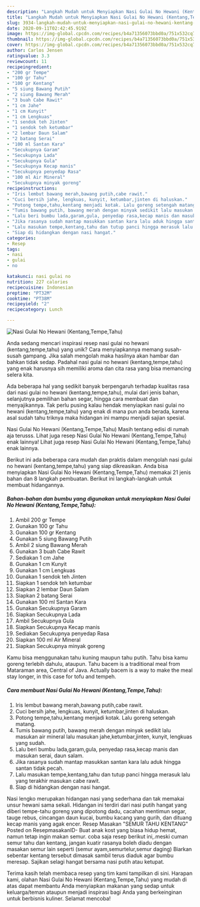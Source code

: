 ```yaml
---
description: "Langkah Mudah untuk Menyiapkan Nasi Gulai No Hewani (Kentang,Tempe,Tahu), Lezat"
title: "Langkah Mudah untuk Menyiapkan Nasi Gulai No Hewani (Kentang,Tempe,Tahu), Lezat"
slug: 3934-langkah-mudah-untuk-menyiapkan-nasi-gulai-no-hewani-kentang-tempe-tahu-lezat
date: 2020-09-11T02:42:45.919Z
image: https://img-global.cpcdn.com/recipes/b4a71356073bbd0a/751x532cq70/nasi-gulai-no-hewani-kentangtempetahu-foto-resep-utama.jpg
thumbnail: https://img-global.cpcdn.com/recipes/b4a71356073bbd0a/751x532cq70/nasi-gulai-no-hewani-kentangtempetahu-foto-resep-utama.jpg
cover: https://img-global.cpcdn.com/recipes/b4a71356073bbd0a/751x532cq70/nasi-gulai-no-hewani-kentangtempetahu-foto-resep-utama.jpg
author: Carlos Jensen
ratingvalue: 3.3
reviewcount: 11
recipeingredient:
- "200 gr Tempe"
- "100 gr Tahu"
- "100 gr Kentang"
- "5 siung Bawang Putih"
- "2 siung Bawang Merah"
- "3 buah Cabe Rawit"
- "1 cm Jahe"
- "1 cm Kunyit"
- "1 cm Lengkuas"
- "1 sendok teh Jinten"
- "1 sendok teh ketumbar"
- "2 lembar Daun Salam"
- "2 batang Serai"
- "100 ml Santan Kara"
- "Secukupnya Garam"
- "Secukupnya Lada"
- "Secukupnya Gula"
- "Secukupnya Kecap manis"
- "Secukupnya penyedap Rasa"
- "100 ml Air Mineral"
- "Secukupnya minyak goreng"
recipeinstructions:
- "Iris lembut bawang merah,bawang putih,cabe rawit."
- "Cuci bersih jahe, lengkuas, kunyit, ketumbar,jinten di haluskan."
- "Potong tempe,tahu,kentang menjadi kotak. Lalu goreng setengah matang."
- "Tumis bawang putih, bawang merah dengan minyak sedikit lalu masukan air mineral lalu masukan jahe,ketumbar,jinten, kunyit, lengkuas yang sudah."
- "Lalu beri bumbu lada,garam,gula, penyedap rasa,kecap manis dan masukan serai, daun salam."
- "Jika rasanya sudah mantap masukkan santan kara lalu aduk hingga santan tidak pecah."
- "Lalu masukan tempe,kentang,tahu dan tutup panci hingga merasuk lalu yang terakhir masukan cabe rawit."
- "Siap di hidangkan dengan nasi hangat."
categories:
- Resep
tags:
- nasi
- gulai
- no

katakunci: nasi gulai no 
nutrition: 227 calories
recipecuisine: Indonesian
preptime: "PT32M"
cooktime: "PT38M"
recipeyield: "2"
recipecategory: Lunch

---
```



![Nasi Gulai No Hewani (Kentang,Tempe,Tahu)](https://img-global.cpcdn.com/recipes/b4a71356073bbd0a/751x532cq70/nasi-gulai-no-hewani-kentangtempetahu-foto-resep-utama.jpg)

Anda sedang mencari inspirasi resep nasi gulai no hewani (kentang,tempe,tahu) yang unik? Cara menyiapkannya memang susah-susah gampang. Jika salah mengolah maka hasilnya akan hambar dan bahkan tidak sedap. Padahal nasi gulai no hewani (kentang,tempe,tahu) yang enak harusnya sih memiliki aroma dan cita rasa yang bisa memancing selera kita.

Ada beberapa hal yang sedikit banyak berpengaruh terhadap kualitas rasa dari nasi gulai no hewani (kentang,tempe,tahu), mulai dari jenis bahan, selanjutnya pemilihan bahan segar, hingga cara membuat dan menyajikannya. Tak perlu pusing kalau hendak menyiapkan nasi gulai no hewani (kentang,tempe,tahu) yang enak di mana pun anda berada, karena asal sudah tahu triknya maka hidangan ini mampu menjadi sajian spesial.

Nasi Gulai No Hewani (Kentang,Tempe,Tahu) Masih tentang edisi di rumah aja terusss. Lihat juga resep Nasi Gulai No Hewani (Kentang,Tempe,Tahu) enak lainnya! Lihat juga resep Nasi Gulai No Hewani (Kentang,Tempe,Tahu) enak lainnya.


Berikut ini ada beberapa cara mudah dan praktis dalam mengolah nasi gulai no hewani (kentang,tempe,tahu) yang siap dikreasikan. Anda bisa menyiapkan Nasi Gulai No Hewani (Kentang,Tempe,Tahu) memakai 21 jenis bahan dan 8 langkah pembuatan. Berikut ini langkah-langkah untuk membuat hidangannya.

<!--inarticleads1-->

##### Bahan-bahan dan bumbu yang digunakan untuk menyiapkan Nasi Gulai No Hewani (Kentang,Tempe,Tahu):

1. Ambil 200 gr Tempe
1. Gunakan 100 gr Tahu
1. Gunakan 100 gr Kentang
1. Gunakan 5 siung Bawang Putih
1. Ambil 2 siung Bawang Merah
1. Gunakan 3 buah Cabe Rawit
1. Sediakan 1 cm Jahe
1. Gunakan 1 cm Kunyit
1. Gunakan 1 cm Lengkuas
1. Gunakan 1 sendok teh Jinten
1. Siapkan 1 sendok teh ketumbar
1. Siapkan 2 lembar Daun Salam
1. Siapkan 2 batang Serai
1. Gunakan 100 ml Santan Kara
1. Gunakan Secukupnya Garam
1. Siapkan Secukupnya Lada
1. Ambil Secukupnya Gula
1. Siapkan Secukupnya Kecap manis
1. Sediakan Secukupnya penyedap Rasa
1. Siapkan 100 ml Air Mineral
1. Siapkan Secukupnya minyak goreng


Kamu bisa menggunakan tahu kuning maupun tahu putih. Tahu bisa kamu goreng terlebih dahulu, ataupun. Tahu bacem is a traditional meal from Mataraman area, Central of Java. Actually bacem is a way to make the meal stay longer, in this case for tofu and tempeh. 

<!--inarticleads2-->

##### Cara membuat Nasi Gulai No Hewani (Kentang,Tempe,Tahu):

1. Iris lembut bawang merah,bawang putih,cabe rawit.
1. Cuci bersih jahe, lengkuas, kunyit, ketumbar,jinten di haluskan.
1. Potong tempe,tahu,kentang menjadi kotak. Lalu goreng setengah matang.
1. Tumis bawang putih, bawang merah dengan minyak sedikit lalu masukan air mineral lalu masukan jahe,ketumbar,jinten, kunyit, lengkuas yang sudah.
1. Lalu beri bumbu lada,garam,gula, penyedap rasa,kecap manis dan masukan serai, daun salam.
1. Jika rasanya sudah mantap masukkan santan kara lalu aduk hingga santan tidak pecah.
1. Lalu masukan tempe,kentang,tahu dan tutup panci hingga merasuk lalu yang terakhir masukan cabe rawit.
1. Siap di hidangkan dengan nasi hangat.


Nasi lengko merupakan hidangan nasi yang sederhana dan tak memakai unsur hewani sama sekali. Hidangan ini terdiri dari nasi putih hangat yang diberi tempe-tahu goreng yang dipotong dadu, cacahan mentimun segar, tauge rebus, cincangan daun kucai, bumbu kacang yang gurih, dan dituang kecap manis yang agak encer. Resep Masakan &#34;SEMUR TAHU KENTANG&#34; Posted on ResepmasakanID- Buat anak kost yang biasa hidup hemat, namun tetap ingin makan semur. coba saja resep berikut ini,.meski cuman semur tahu dan kentang, jangan kuatir rasanya boleh diadu dengan masakan semur lain seperti (semur ayam,semurtelur,semur daging) Biarkan sebentar kentang tersebut dimasak sambil terus diaduk agar bumbu meresap. Sajikan selagi hangat bersama nasi putih atau ketupat. 

Terima kasih telah membaca resep yang tim kami tampilkan di sini. Harapan kami, olahan Nasi Gulai No Hewani (Kentang,Tempe,Tahu) yang mudah di atas dapat membantu Anda menyiapkan makanan yang sedap untuk keluarga/teman ataupun menjadi inspirasi bagi Anda yang berkeinginan untuk berbisnis kuliner. Selamat mencoba!
